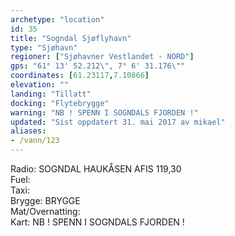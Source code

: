```yaml
---
archetype: "location"
id: 35
title: "Sogndal Sjøflyhavn"
type: "Sjøhavn"
regioner: ["Sjøhavner Vestlandet - NORD"]
gps: "61° 13' 52.212\", 7° 6' 31.176\""
coordinates: [61.23117,7.10866]
elevation: ""
landing: "Tillatt"
docking: "Flytebrygge"
warning: "NB ! SPENN I SOGNDALS FJORDEN !"
updated: "Sist oppdatert 31. mai 2017 av mikael"
aliases:
- /vann/123
---
```


Radio: SOGNDAL HAUKÅSEN AFIS  119,30\
Fuel:\
Taxi:\
Brygge: BRYGGE\
Mat/Overnatting:\
 Kart: NB ! SPENN I SOGNDALS FJORDEN !
